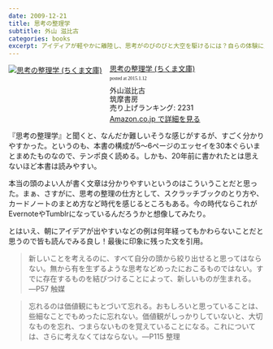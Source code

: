 ```yaml
---
date: 2009-12-21
title: 思考の整理学
subtitle: 外山 滋比古
categories: books
excerpt: アイディアが軽やかに離陸し、思考がのびのびと大空を駆けるには？自らの体験に則し、独自の思考のエッセンスを明快に開陳する、恰好の入門書。考えることの楽しさを満喫させてくれる本。
---
```


<div class="azlink-box" style="margin-bottom:0px"><div class="azlink-image" style="float:left"><a href="http://www.amazon.co.jp/exec/obidos/ASIN/B00E5XATVS/warikiru-22/" name="azlinklink" target="_blank"><img src="http://ecx.images-amazon.com/images/I/51H6XAqCPDL._SL160_.jpg" alt="思考の整理学 (ちくま文庫)" style="border:none" /></a></div><div class="azlink-info" style="float:left;margin-left:15px;line-height:120%"><div class="azlink-name" style="margin-bottom:10px;line-height:120%"><a href="http://www.amazon.co.jp/exec/obidos/ASIN/B00E5XATVS/warikiru-22/" name="azlinklink" target="_blank">思考の整理学 (ちくま文庫)</a><div class="azlink-powered-date" style="font-size:7pt;margin-top:5px;font-family:verdana;line-height:120%">posted at 2015.1.12</div></div><div class="azlink-detail">外山滋比古<br />筑摩書房<br />売り上げランキング: 2231<br /></div><div class="azlink-link" style="margin-top:5px"><a href="http://www.amazon.co.jp/exec/obidos/ASIN/B00E5XATVS/warikiru-22/" target="_blank">Amazon.co.jp で詳細を見る</a></div></div><div class="azlink-footer" style="clear:left"></div></div>

『思考の整理学』と聞くと、なんだか難しいそうな感じがするが、すごく分かりやすかった。というのも、本書の構成が5〜6ページのエッセイを30本ぐらいまとまめたものなので、テンポ良く読める。しかも、20年前に書かれたとは思えないほど本書は読みやすい。

本当の頭のよい人が書く文章は分かりやすいというのはこういうことだと思った。まぁ、さすがに、思考の整理の仕方として、スクラッチブックのとり方や、カードノートのまとめ方など時代を感じるところもある。今の時代ならこれがEvernoteやTumblrになっているんだろうかと想像してみたり。

とはいえ、朝にアイデアが出やすいなどの例は何年経ってもかわらないことだと思うので皆も読んでみる良し！最後に印象に残った文を引用。

> 新しいことを考えるのに、すべて自分の頭から絞り出せると思ってはならない。無から有を生ずるような思考などめったにおこるものではない。すでに存在するものを結びつけることによって、新しいものが生まれる。―P57 触媒

> 忘れるのは価値観にもとづいて忘れる。おもしろいと思っていることは、些細なことでもめったに忘れない。価値観がしっかりしていないと、大切なものを忘れ、つまらないものを覚えていることになる。これについては、さらに考えなくてはならない。―P115 整理
